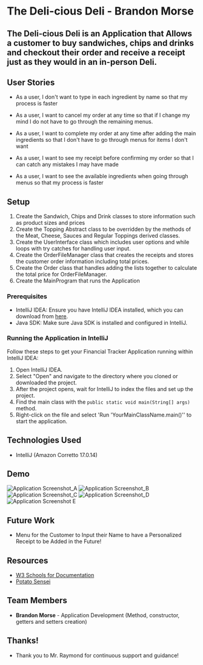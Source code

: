 # The Deli-cious Deli - Brandon Morse

## The Deli-cious Deli is an Application that Allows a customer to buy sandwiches, chips and drinks and checkout their order and receive a receipt just as they would in an in-person Deli.

## User Stories

- As a user, I don't want to type in each ingredient by name so that my process is faster

- As a user, I want to cancel my order at any time so that if I change my mind I do not have to go through the remaining menus.

- As a user, I want to complete my order at any time after adding the main ingredients so that I don't have to go through menus for items I don't want

- As a user, I want to see my receipt before confirming my order so that I can catch any mistakes I may have made

- As a user, I want to see the available ingredients when going through menus so that my process is faster

## Setup

1. Create the Sandwich, Chips and Drink classes to store information such as product sizes and prices
2. Create the Topping Abstract class to be overridden by the methods of the Meat, Cheese, Sauces and Regular Toppings derived classes.
3. Create the UserInterface class which includes user options and while loops with try catches for handling user input.
4. Create the OrderFileManager class that creates the receipts and stores the customer order information including total prices.
5. Create the Order class that handles adding the lists together to calculate the total price for OrderFileManager.
6. Create the MainProgram that runs the Application

### Prerequisites

- IntelliJ IDEA: Ensure you have IntelliJ IDEA installed, which you can download from [here](https://www.jetbrains.com/idea/download/).
- Java SDK: Make sure Java SDK is installed and configured in IntelliJ.

### Running the Application in IntelliJ

Follow these steps to get your Financial Tracker Application running within IntelliJ IDEA:

1. Open IntelliJ IDEA.
2. Select "Open" and navigate to the directory where you cloned or downloaded the project.
3. After the project opens, wait for IntelliJ to index the files and set up the project.
4. Find the main class with the `public static void main(String[] args)` method.
5. Right-click on the file and select 'Run 'YourMainClassName.main()'' to start the application.

## Technologies Used

- IntelliJ (Amazon Corretto 17.0.14)

## Demo

![Application Screenshot_A](Deli_Application_Screenshot_A.png)
![Application Screenshot_B](Deli_Application_Screenshot_B.png)
![Application Screenshot_C](Deli_Application_Screenshot_C.png)
![Application Screenshot_D](Deli_Application_Screenshot_D.png)
![Application Screenshot E](Deli_Application_Screenshot_E.png)

## Future Work

- Menu for the Customer to Input their Name to have a Personalized Receipt to be Added in the Future!

## Resources

- [W3 Schools for Documentation ](https://www.w3schools.com/java/ref_string_format.asp)
- [Potato Sensei](https://chatgpt.com/g/g-681d378b0c90819197b16e49abe384ec-potato-sensei/c/681df9fb-4e10-800e-948a-52c7b9de4f9d)

## Team Members

- **Brandon Morse** - Application Development (Method, constructor, getters and setters creation)

## Thanks!

- Thank you to Mr. Raymond for continuous support and guidance!
